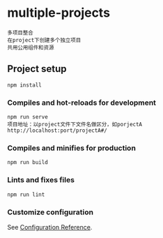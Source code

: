 # multiple-projects
```
多项目整合
在project下创建多个独立项目
共用公用组件和资源
```

## Project setup
```
npm install
```

### Compiles and hot-reloads for development
```
npm run serve
项目地址：以project文件下文件名做区分，如porjectA
http://localhost:port/projectA#/
```

### Compiles and minifies for production
```
npm run build
```

### Lints and fixes files
```
npm run lint
```

### Customize configuration
See [Configuration Reference](https://cli.vuejs.org/config/).
